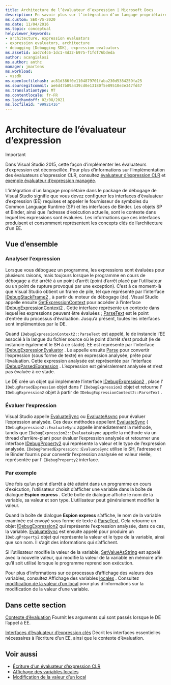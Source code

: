 ```yaml
---
title: Architecture de l’évaluateur d’expression | Microsoft Docs
description: En savoir plus sur l’intégration d’un langage propriétaire dans le package de débogage Visual Studio, y compris l’évaluateur d’expression et les interfaces de fournisseur de symboles/Binder.
ms.custom: SEO-VS-2020
ms.date: 11/04/2016
ms.topic: conceptual
helpviewer_keywords:
- architecture, expression evaluators
- expression evaluators, architecture
- debugging [Debugging SDK], expression evaluators
ms.assetid: aad7c4c6-1dc1-4d32-b975-f1fdf76bdeda
author: acangialosi
ms.author: anthc
manager: jmartens
ms.workload:
- vssdk
ms.openlocfilehash: ac81d386f0e1104879701faba230d5384259fa25
ms.sourcegitcommit: ae6d47b09a439cd0e13180f5e89510e3e347fd47
ms.translationtype: MT
ms.contentlocale: fr-FR
ms.lasthandoff: 02/08/2021
ms.locfileid: "99921416"
---
```

# <a name="expression-evaluator-architecture"></a>Architecture de l’évaluateur d’expression
> [!IMPORTANT]
> Dans Visual Studio 2015, cette façon d’implémenter les évaluateurs d’expression est déconseillée. Pour plus d’informations sur l’implémentation des évaluateurs d’expression CLR, consultez [évaluateur d’expression CLR](https://github.com/Microsoft/ConcordExtensibilitySamples/wiki/CLR-Expression-Evaluators) et [exemple évaluateur d’expression managée](https://github.com/Microsoft/ConcordExtensibilitySamples/wiki/Managed-Expression-Evaluator-Sample).

 L’intégration d’un langage propriétaire dans le package de débogage de Visual Studio signifie que vous devez configurer les interfaces d’évaluateur d’expression (EE) requises et appeler le fournisseur de symboles du Common Language Runtime (SP) et les interfaces de Binder. Les objets SP et Binder, ainsi que l’adresse d’exécution actuelle, sont le contexte dans lequel les expressions sont évaluées. Les informations que ces interfaces produisent et consomment représentent les concepts clés de l’architecture d’un EE.

## <a name="overview"></a>Vue d’ensemble

### <a name="parse-the-expression"></a>Analyser l’expression
 Lorsque vous déboguez un programme, les expressions sont évaluées pour plusieurs raisons, mais toujours lorsque le programme en cours de débogage a été arrêté à un point d’arrêt (point d’arrêt placé par l’utilisateur ou un point de rupture provoqué par une exception). C’est à ce moment-là que Visual Studio obtient un frame de pile, tel que représenté par l’interface [IDebugStackFrame2](../../extensibility/debugger/reference/idebugstackframe2.md) , à partir du moteur de débogage (de). Visual Studio appelle ensuite [GetExpressionContext](../../extensibility/debugger/reference/idebugstackframe2-getexpressioncontext.md) pour accéder à l’interface [IDebugExpressionContext2](../../extensibility/debugger/reference/idebugexpressioncontext2.md) . Cette interface représente un contexte dans lequel les expressions peuvent être évaluées ; [ParseText](../../extensibility/debugger/reference/idebugexpressioncontext2-parsetext.md) est le point d’entrée du processus d’évaluation. Jusqu’à présent, toutes les interfaces sont implémentées par le DE.

 Quand `IDebugExpressionContext2::ParseText` est appelé, le de instancie l’EE associé à la langue du fichier source où le point d’arrêt s’est produit (le de instancie également le SH à ce stade). EE est représenté par l’interface [IDebugExpressionEvaluator](../../extensibility/debugger/reference/idebugexpressionevaluator.md) . Le appelle ensuite [Parse](../../extensibility/debugger/reference/idebugexpressionevaluator-parse.md) pour convertir l’expression (sous forme de texte) en expression analysée, prête pour l’évaluation. Cette expression analysée est représentée par l’interface [IDebugParsedExpression](../../extensibility/debugger/reference/idebugparsedexpression.md) . L’expression est généralement analysée et n’est pas évaluée à ce stade.

 Le DE crée un objet qui implémente l’interface [IDebugExpression2](../../extensibility/debugger/reference/idebugexpression2.md) , place l' `IDebugParsedExpression` objet dans l' `IDebugExpression2` objet et retourne l' `IDebugExpression2` objet à partir de `IDebugExpressionContext2::ParseText` .

### <a name="evaluate-the-expression"></a>Évaluer l’expression
 Visual Studio appelle [EvaluateSync](../../extensibility/debugger/reference/idebugexpression2-evaluatesync.md) ou [EvaluateAsync](../../extensibility/debugger/reference/idebugexpression2-evaluateasync.md) pour évaluer l’expression analysée. Ces deux méthodes appellent [EvaluateSync](../../extensibility/debugger/reference/idebugparsedexpression-evaluatesync.md) ( `IDebugExpression2::EvaluateSync` appelle immédiatement la méthode, tandis que `IDebugExpression2::EvaluateAsync` appelle la méthode via un thread d’arrière-plan) pour évaluer l’expression analysée et retourner une interface [IDebugProperty2](../../extensibility/debugger/reference/idebugproperty2.md) qui représente la valeur et le type de l’expression analysée. `IDebugParsedExpression::EvaluateSync` utilise le SH, l’adresse et le Binder fournis pour convertir l’expression analysée en valeur réelle, représentée par l' `IDebugProperty2` interface.

### <a name="for-example"></a>Par exemple
 Une fois qu’un point d’arrêt a été atteint dans un programme en cours d’exécution, l’utilisateur choisit d’afficher une variable dans la boîte de dialogue **Espion express** . Cette boîte de dialogue affiche le nom de la variable, sa valeur et son type. L’utilisateur peut généralement modifier la valeur.

 Quand la boîte de dialogue **Espion express** s’affiche, le nom de la variable examinée est envoyé sous forme de texte à [ParseText](../../extensibility/debugger/reference/idebugexpressioncontext2-parsetext.md). Cela retourne un objet [IDebugExpression2](../../extensibility/debugger/reference/idebugexpression2.md) qui représente l’expression analysée, dans ce cas, la variable. [EvaluateSync](../../extensibility/debugger/reference/idebugexpression2-evaluatesync.md) est ensuite appelé pour produire un `IDebugProperty2` objet qui représente la valeur et le type de la variable, ainsi que son nom. Il s’agit des informations qui s’affichent.

 Si l’utilisateur modifie la valeur de la variable, [SetValueAsString](../../extensibility/debugger/reference/idebugproperty2-setvalueasstring.md) est appelé avec la nouvelle valeur, qui modifie la valeur de la variable en mémoire afin qu’il soit utilisé lorsque le programme reprend son exécution.

 Pour plus d’informations sur ce processus d’affichage des valeurs des variables, consultez Affichage des variables [locales](../../extensibility/debugger/displaying-locals.md) . Consultez [modification de la valeur d’un local](../../extensibility/debugger/changing-the-value-of-a-local.md) pour plus d’informations sur la modification de la valeur d’une variable.

## <a name="in-this-section"></a>Dans cette section
 [Contexte d’évaluation](../../extensibility/debugger/evaluation-context.md) Fournit les arguments qui sont passés lorsque le DE l’appel à EE.

 [Interfaces d’évaluateur d’expression clés](../../extensibility/debugger/key-expression-evaluator-interfaces.md) Décrit les interfaces essentielles nécessaires à l’écriture d’un EE, ainsi que le contexte d’évaluation.

## <a name="see-also"></a>Voir aussi
- [Écriture d’un évaluateur d’expression CLR](../../extensibility/debugger/writing-a-common-language-runtime-expression-evaluator.md)
- [Affichage des variables locales](../../extensibility/debugger/displaying-locals.md)
- [Modification de la valeur d’un local](../../extensibility/debugger/changing-the-value-of-a-local.md)
